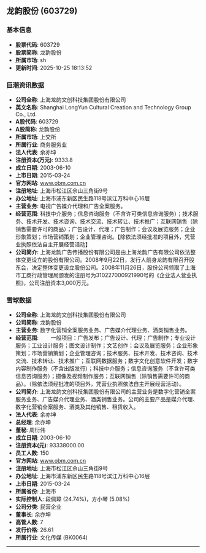 ## 龙韵股份 (603729)

### 基本信息

- **股票代码**: 603729
- **股票简称**: 龙韵股份
- **所属市场**: sh
- **更新时间**: 2025-10-25 18:13:52

### 巨潮资讯数据

- **公司全称**: 上海龙韵文创科技集团股份有限公司
- **英文名称**: Shanghai LongYun Cultural Creation and Technology Group Co., Ltd.
- **A股代码**: 603729
- **A股简称**: 龙韵股份
- **所属市场**: 上交所
- **所属行业**: 商务服务业
- **法人代表**: 余亦坤
- **注册资本(万元)**: 9333.8
- **成立日期**: 2003-06-10
- **上市日期**: 2015-03-24
- **官方网站**: www.obm.com.cn
- **注册地址**: 上海市松江区佘山三角街9号
- **办公地址**: 上海市浦东新区民生路118号滨江万科中心16层
- **主营业务**: 电视广告媒介代理和广告全案服务。
- **经营范围**: 科技中介服务；信息咨询服务（不含许可类信息咨询服务）；技术服务、技术开发、技术咨询、技术交流、技术转让、技术推广；互联网销售（除销售需要许可的商品）；广告设计、代理；广告制作；会议及展览服务；企业形象策划；市场营销策划；企业管理咨询。【除依法须经批准的项目外，凭营业执照依法自主开展经营活动】
- **公司简介**: 上海龙韵广告传播股份有限公司是由上海龙韵广告有限公司依法整体变更设立的股份有限公司。2008年9月22日，发行人前身龙韵有限召开股东会，决定整体变更设立股份公司。2008年11月26日，股份公司领取了上海市工商行政管理局颁发的注册号为310227000921990号的《企业法人营业执照》，公司注册资本3,000万元。

### 雪球数据

- **公司全称**: 上海龙韵文创科技集团股份有限公司
- **公司简称**: 龙韵股份
- **主营业务**: 数字化营销全案服务业务、广告媒介代理业务、酒类销售业务。
- **经营范围**: 　　一般项目：广告发布；广告设计、代理；广告制作；专业设计服务；工业设计服务；图文设计制作；文艺创作；会议及展览服务；企业形象策划；市场营销策划；企业管理咨询；技术服务、技术开发、技术咨询、技术交流、技术转让、技术推广；互联网数据服务；数字文化创意软件开发；数字内容制作服务（不含出版发行）；科技中介服务；信息咨询服务（不含许可类信息咨询服务）；摄像及视频制作服务；互联网销售（除销售需要许可的商品）。（除依法须经批准的项目外，凭营业执照依法自主开展经营活动）。
- **公司简介**: 上海龙韵文创科技集团股份有限公司的主营业务是数字化营销全案服务业务、广告媒介代理业务、酒类销售业务。公司的主要产品是媒介代理、数字化营销全案服务、酒类及其他销售、租赁收入。
- **法人代表**: 余亦坤
- **总经理**: 余亦坤
- **董秘**: 周衍伟
- **成立日期**: 2003-06-10
- **注册资本(元)**: 93338000.00
- **员工人数**: 150
- **官方网站**: www.obm.com.cn
- **注册地址**: 上海市松江区佘山三角街9号
- **办公地址**: 上海市浦东新区民生路118号滨江万科中心16层
- **上市日期**: 2015-03-24
- **所属省份**: 上海市
- **实际控制人**: 段佩璋 (24.74%)，方小琴 (5.08%)
- **公司分类**: 民营企业
- **董事长**: 余亦坤
- **高管人数**: 7
- **发行价格**: 26.61
- **所属行业**: 文化传媒 (BK0064)

---